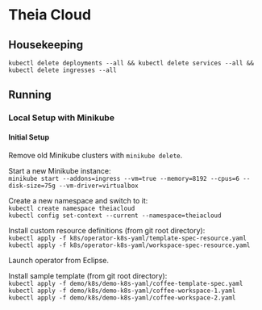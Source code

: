 # Theia Cloud

## Housekeeping

`kubectl delete deployments --all && kubectl delete services --all && kubectl delete ingresses --all`

## Running

### Local Setup with Minikube

#### Initial Setup

Remove old Minikube clusters with `minikube delete`.

Start a new Minikube instance:\
`minikube start --addons=ingress --vm=true --memory=8192 --cpus=6 --disk-size=75g --vm-driver=virtualbox`

Create a new namespace and switch to it:\
`kubectl create namespace theiacloud`\
`kubectl config set-context --current --namespace=theiacloud`

Install custom resource definitions (from git root directory):\
`kubectl apply -f k8s/operator-k8s-yaml/template-spec-resource.yaml`\
`kubectl apply -f k8s/operator-k8s-yaml/workspace-spec-resource.yaml`

Launch operator from Eclipse.

Install sample template (from git root directory):\
`kubectl apply -f demo/k8s/demo-k8s-yaml/coffee-template-spec.yaml`\
`kubectl apply -f demo/k8s/demo-k8s-yaml/coffee-workspace-1.yaml`\
`kubectl apply -f demo/k8s/demo-k8s-yaml/coffee-workspace-2.yaml`
